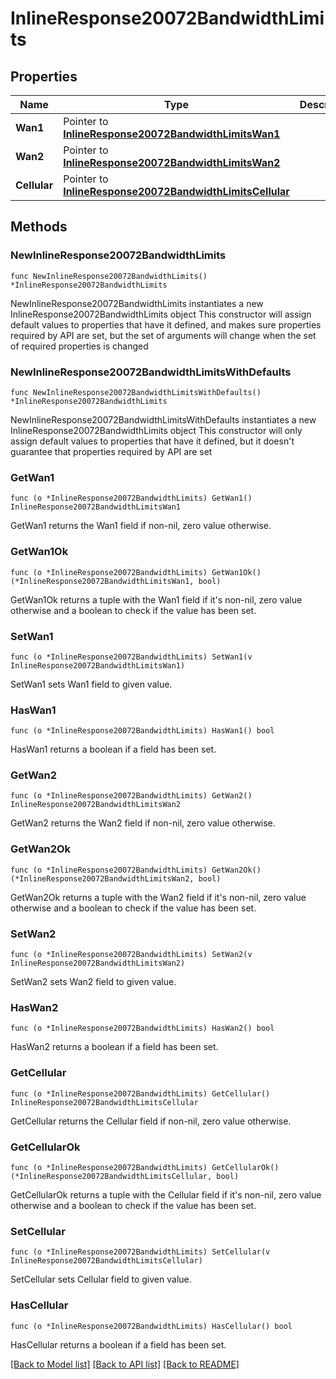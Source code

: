 # InlineResponse20072BandwidthLimits

## Properties

Name | Type | Description | Notes
------------ | ------------- | ------------- | -------------
**Wan1** | Pointer to [**InlineResponse20072BandwidthLimitsWan1**](InlineResponse20072BandwidthLimitsWan1.md) |  | [optional] 
**Wan2** | Pointer to [**InlineResponse20072BandwidthLimitsWan2**](InlineResponse20072BandwidthLimitsWan2.md) |  | [optional] 
**Cellular** | Pointer to [**InlineResponse20072BandwidthLimitsCellular**](InlineResponse20072BandwidthLimitsCellular.md) |  | [optional] 

## Methods

### NewInlineResponse20072BandwidthLimits

`func NewInlineResponse20072BandwidthLimits() *InlineResponse20072BandwidthLimits`

NewInlineResponse20072BandwidthLimits instantiates a new InlineResponse20072BandwidthLimits object
This constructor will assign default values to properties that have it defined,
and makes sure properties required by API are set, but the set of arguments
will change when the set of required properties is changed

### NewInlineResponse20072BandwidthLimitsWithDefaults

`func NewInlineResponse20072BandwidthLimitsWithDefaults() *InlineResponse20072BandwidthLimits`

NewInlineResponse20072BandwidthLimitsWithDefaults instantiates a new InlineResponse20072BandwidthLimits object
This constructor will only assign default values to properties that have it defined,
but it doesn't guarantee that properties required by API are set

### GetWan1

`func (o *InlineResponse20072BandwidthLimits) GetWan1() InlineResponse20072BandwidthLimitsWan1`

GetWan1 returns the Wan1 field if non-nil, zero value otherwise.

### GetWan1Ok

`func (o *InlineResponse20072BandwidthLimits) GetWan1Ok() (*InlineResponse20072BandwidthLimitsWan1, bool)`

GetWan1Ok returns a tuple with the Wan1 field if it's non-nil, zero value otherwise
and a boolean to check if the value has been set.

### SetWan1

`func (o *InlineResponse20072BandwidthLimits) SetWan1(v InlineResponse20072BandwidthLimitsWan1)`

SetWan1 sets Wan1 field to given value.

### HasWan1

`func (o *InlineResponse20072BandwidthLimits) HasWan1() bool`

HasWan1 returns a boolean if a field has been set.

### GetWan2

`func (o *InlineResponse20072BandwidthLimits) GetWan2() InlineResponse20072BandwidthLimitsWan2`

GetWan2 returns the Wan2 field if non-nil, zero value otherwise.

### GetWan2Ok

`func (o *InlineResponse20072BandwidthLimits) GetWan2Ok() (*InlineResponse20072BandwidthLimitsWan2, bool)`

GetWan2Ok returns a tuple with the Wan2 field if it's non-nil, zero value otherwise
and a boolean to check if the value has been set.

### SetWan2

`func (o *InlineResponse20072BandwidthLimits) SetWan2(v InlineResponse20072BandwidthLimitsWan2)`

SetWan2 sets Wan2 field to given value.

### HasWan2

`func (o *InlineResponse20072BandwidthLimits) HasWan2() bool`

HasWan2 returns a boolean if a field has been set.

### GetCellular

`func (o *InlineResponse20072BandwidthLimits) GetCellular() InlineResponse20072BandwidthLimitsCellular`

GetCellular returns the Cellular field if non-nil, zero value otherwise.

### GetCellularOk

`func (o *InlineResponse20072BandwidthLimits) GetCellularOk() (*InlineResponse20072BandwidthLimitsCellular, bool)`

GetCellularOk returns a tuple with the Cellular field if it's non-nil, zero value otherwise
and a boolean to check if the value has been set.

### SetCellular

`func (o *InlineResponse20072BandwidthLimits) SetCellular(v InlineResponse20072BandwidthLimitsCellular)`

SetCellular sets Cellular field to given value.

### HasCellular

`func (o *InlineResponse20072BandwidthLimits) HasCellular() bool`

HasCellular returns a boolean if a field has been set.


[[Back to Model list]](../README.md#documentation-for-models) [[Back to API list]](../README.md#documentation-for-api-endpoints) [[Back to README]](../README.md)


